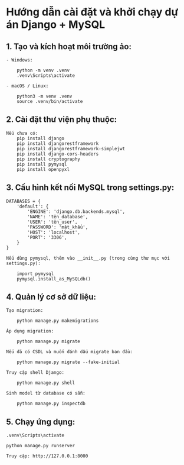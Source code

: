 # Hướng dẫn cài đặt và khởi chạy dự án Django + MySQL

## 1. Tạo và kích hoạt môi trường ảo:

    - Windows:

        python -m venv .venv
        .venv\Scripts\activate

    - macOS / Linux:

        python3 -m venv .venv
        source .venv/bin/activate

## 2. Cài đặt thư viện phụ thuộc:

    Nếu chưa có:
        pip install django
        pip install djangorestframework
        pip install djangorestframework-simplejwt
        pip install django-cors-headers
        pip install cryptography
        pip install pymysql
        pip install openpyxl

## 3. Cấu hình kết nối MySQL trong settings.py:

    DATABASES = {
        'default': {
            'ENGINE': 'django.db.backends.mysql',
            'NAME': 'tên_database',
            'USER': 'tên_user',
            'PASSWORD': 'mật_khẩu',
            'HOST': 'localhost',
            'PORT': '3306',
        }
    }

    Nếu dùng pymysql, thêm vào __init__.py (trong cùng thư mục với settings.py):

        import pymysql
        pymysql.install_as_MySQLdb()

## 4. Quản lý cơ sở dữ liệu:

    Tạo migration:

        python manage.py makemigrations

    Áp dụng migration:

        python manage.py migrate

    Nếu đã có CSDL và muốn đánh dấu migrate ban đầu:

        python manage.py migrate --fake-initial

    Truy cập shell Django:

        python manage.py shell

    Sinh model từ database có sẵn:

        python manage.py inspectdb

## 5. Chạy ứng dụng:

    .venv\Scripts\activate

    python manage.py runserver

    Truy cập: http://127.0.0.1:8000
